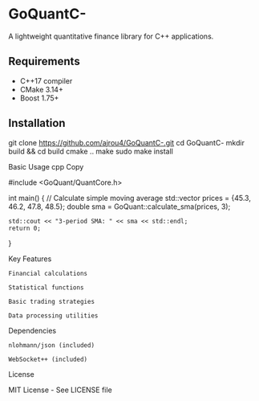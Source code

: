 # GoQuantC-

A lightweight quantitative finance library for C++ applications.

## Requirements

- C++17 compiler
- CMake 3.14+
- Boost 1.75+

## Installation


git clone https://github.com/ajrou4/GoQuantC-.git
cd GoQuantC-
mkdir build && cd build
cmake ..
make
sudo make install

Basic Usage
cpp
Copy

#include <GoQuant/QuantCore.h>

int main() {
    // Calculate simple moving average
    std::vector<double> prices = {45.3, 46.2, 47.8, 48.5};
    double sma = GoQuant::calculate_sma(prices, 3);
    
    std::cout << "3-period SMA: " << sma << std::endl;
    return 0;
}

Key Features

    Financial calculations

    Statistical functions

    Basic trading strategies

    Data processing utilities

Dependencies

    nlohmann/json (included)

    WebSocket++ (included)

License

MIT License - See LICENSE file
